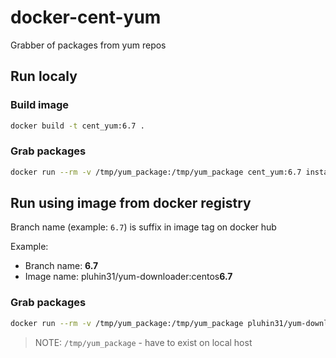 # docker-cent-yum
Grabber of packages from yum repos

## Run localy

### Build image

```bash
docker build -t cent_yum:6.7 .
```

### Grab packages

```bash
docker run --rm -v /tmp/yum_package:/tmp/yum_package cent_yum:6.7 install -y --downloadonly --downloaddir=/tmp/yum_package <PACKAGE_NAME>
```

## Run using image from docker registry

Branch name (example: `6.7`) is suffix in image tag on docker hub

Example: 

- Branch name: **6.7**
- Image name: pluhin31/yum-downloader:centos**6.7**

### Grab packages

```bash
docker run --rm -v /tmp/yum_package:/tmp/yum_package pluhin31/yum-downloader:centos6.7 install -y --downloadonly --downloaddir=/tmp/yum_package <PACKAGE_NAME>
```

> NOTE: `/tmp/yum_package` - have to exist on local host
